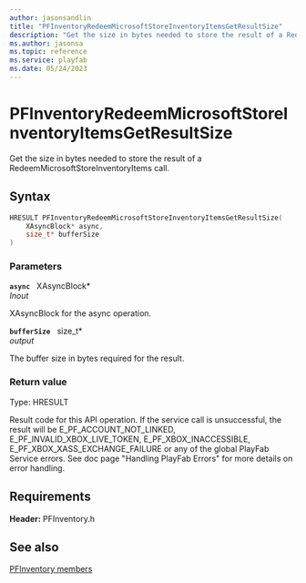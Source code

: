 ```yaml
---
author: jasonsandlin
title: "PFInventoryRedeemMicrosoftStoreInventoryItemsGetResultSize"
description: "Get the size in bytes needed to store the result of a RedeemMicrosoftStoreInventoryItems call."
ms.author: jasonsa
ms.topic: reference
ms.service: playfab
ms.date: 05/24/2023
---
```


# PFInventoryRedeemMicrosoftStoreInventoryItemsGetResultSize  

Get the size in bytes needed to store the result of a RedeemMicrosoftStoreInventoryItems call.  

## Syntax  
  
```cpp
HRESULT PFInventoryRedeemMicrosoftStoreInventoryItemsGetResultSize(  
    XAsyncBlock* async,  
    size_t* bufferSize  
)  
```  
  
### Parameters  
  
**`async`** &nbsp; XAsyncBlock*  
*_Inout_*  
  
XAsyncBlock for the async operation.  
  
**`bufferSize`** &nbsp; size_t*  
*output*  
  
The buffer size in bytes required for the result.  
  
  
### Return value
Type: HRESULT
  
Result code for this API operation. If the service call is unsuccessful, the result will be E_PF_ACCOUNT_NOT_LINKED, E_PF_INVALID_XBOX_LIVE_TOKEN, E_PF_XBOX_INACCESSIBLE, E_PF_XBOX_XASS_EXCHANGE_FAILURE or any of the global PlayFab Service errors. See doc page "Handling PlayFab Errors" for more details on error handling.
  
  
## Requirements  
  
**Header:** PFInventory.h
  
## See also  
[PFInventory members](../pfinventory_members.md)  

  
  

